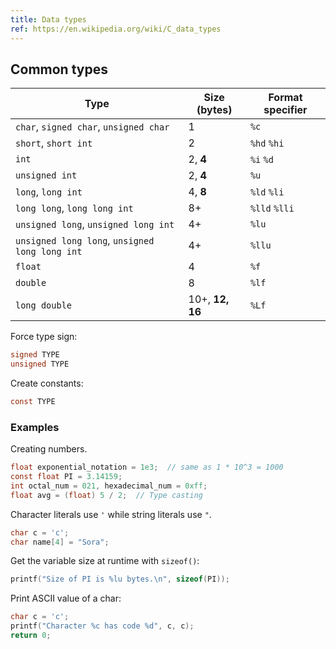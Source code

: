 ```yaml
---
title: Data types
ref: https://en.wikipedia.org/wiki/C_data_types
---
```


## Common types

| Type | Size (bytes) | Format specifier |
| --- | --- | --- |
| `char`, `signed char`, `unsigned char` | 1 | `%c` |
| `short`, `short int` | 2 | `%hd` `%hi` |
| `int` | 2, **4** | `%i` `%d` |
| `unsigned int` | 2, **4** | `%u` |
| `long`, `long int` | 4, **8** | `%ld` `%li` |
| `long long`, `long long int` | 8+ | `%lld` `%lli` |
| `unsigned long`, `unsigned long int` | 4+ | `%lu` |
| `unsigned long long`, `unsigned long long int` | 4+ | `%llu` |
| `float` | 4 | `%f` |
| `double` | 8 | `%lf` |
| `long double` | 10+, **12, 16** | `%Lf` |

Force type sign:

```c
signed TYPE
unsigned TYPE
```

Create constants:

```c
const TYPE
```

### Examples

Creating numbers.

```c
float exponential_notation = 1e3;  // same as 1 * 10^3 = 1000
const float PI = 3.14159;
int octal_num = 021, hexadecimal_num = 0xff;
float avg = (float) 5 / 2;  // Type casting
```

Character literals use `'` while string literals use `"`.

```c
char c = 'c';
char name[4] = "Sora";
```

Get the variable size at runtime with `sizeof()`:

```c
printf("Size of PI is %lu bytes.\n", sizeof(PI));
```

Print ASCII value of a char:

```c
char c = 'c';
printf("Character %c has code %d", c, c);
return 0;
```
